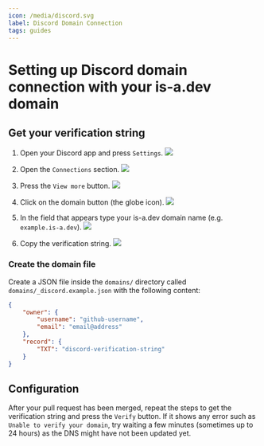 ```yaml
---
icon: /media/discord.svg
label: Discord Domain Connection
tags: guides
---
```


# Setting up Discord domain connection with your is-a.dev domain

## Get your verification string

1. Open your Discord app and press `Settings`.
   ![](../media/discord/step_1.png)

1. Open the `Connections` section.
   ![](../media/discord/step_2.png)

1. Press the `View more` button.
   ![](../media/discord/step_3.png)

1. Click on the domain button (the globe icon).
   ![](../media/discord/step_4.png)

1. In the field that appears type your is-a.dev domain name (e.g. `example.is-a.dev`).
   ![](../media/discord/step_5.png)

1. Copy the verification string.
   ![](../media/discord/step_6.png)

### Create the domain file

Create a JSON file inside the `domains/` directory called `domains/_discord.example.json` with the following content:

```json
{
    "owner": {
        "username": "github-username",
        "email": "email@address"
    },
    "record": {
        "TXT": "discord-verification-string"
    }
}
```

## Configuration

After your pull request has been merged, repeat the steps to get the verification string and press the `Verify` button.
If it shows any error such as `Unable to verify your domain`, try waiting a few minutes (sometimes up to 24 hours) as the DNS might have not been updated yet.
